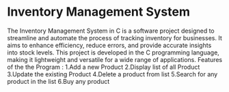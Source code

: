 # Inventory Management System
The Inventory Management System in C is a software project designed to streamline and automate the process of tracking inventory for 
businesses. It aims to enhance efficiency, reduce errors, and provide accurate insights into stock levels. This project is developed in the
C programming language, making it lightweight and versatile for a wide range of applications.
Features of the the Program :
1.Add a new Product
2.Display list of all Product
3.Update the existing Product
4.Delete a product from list
5.Search for any product in the list
6.Buy any product
